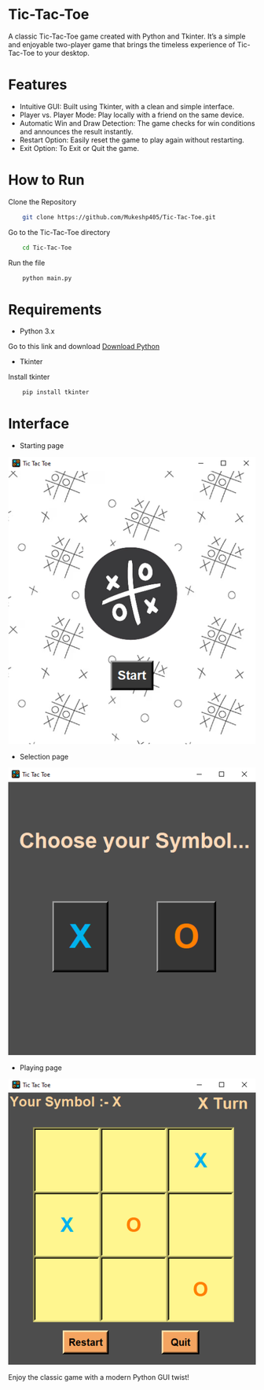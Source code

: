 # Tic-Tac-Toe

A classic Tic-Tac-Toe game created with Python and Tkinter. It’s a simple and enjoyable two-player game that brings the timeless experience of Tic-Tac-Toe to your desktop.

# Features

- Intuitive GUI: Built using Tkinter, with a clean and simple interface.
- Player vs. Player Mode: Play locally with a friend on the same device.
- Automatic Win and Draw Detection: The game checks for win conditions and announces the result instantly.
- Restart Option: Easily reset the game to play again without restarting.
- Exit Option: To Exit or Quit the game.

# How to Run

Clone the Repository

```bash
    git clone https://github.com/Mukeshp405/Tic-Tac-Toe.git
```

Go to the Tic-Tac-Toe directory

```bash
    cd Tic-Tac-Toe
```

Run the file

```bash
    python main.py
```

# Requirements

- Python 3.x

Go to this link and download
[Download Python](https://www.python.org/downloads/)

- Tkinter

Install tkinter

```bash
    pip install tkinter
```

# Interface

- Starting page
<p>
    <img src="Screenshots/image1.png" width="600"/>
</p>

- Selection page
<p>
    <img src="Screenshots/image2.png" width="600"/>
</p>

- Playing page
<p>
    <img src="Screenshots/image3.png" width="600"/>
</p>

Enjoy the classic game with a modern Python GUI twist!
